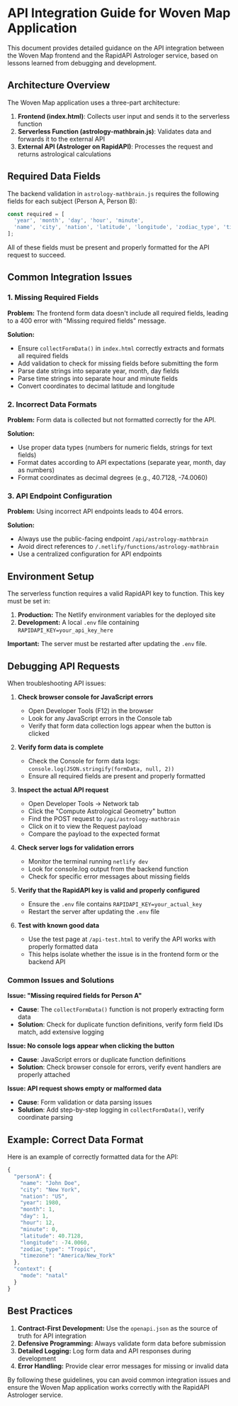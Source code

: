 # API Integration Guide for Woven Map Application

This document provides detailed guidance on the API integration between the Woven Map frontend and the RapidAPI Astrologer service, based on lessons learned from debugging and development.

## Architecture Overview

The Woven Map application uses a three-part architecture:

1. **Frontend (index.html)**: Collects user input and sends it to the serverless function
2. **Serverless Function (astrology-mathbrain.js)**: Validates data and forwards it to the external API
3. **External API (Astrologer on RapidAPI)**: Processes the request and returns astrological calculations

## Required Data Fields

The backend validation in `astrology-mathbrain.js` requires the following fields for each subject (Person A, Person B):

```javascript
const required = [
  'year', 'month', 'day', 'hour', 'minute',
  'name', 'city', 'nation', 'latitude', 'longitude', 'zodiac_type', 'timezone'
];
```

All of these fields must be present and properly formatted for the API request to succeed.

## Common Integration Issues

### 1. Missing Required Fields

**Problem:** The frontend form data doesn't include all required fields, leading to a 400 error with "Missing required fields" message.

**Solution:**
- Ensure `collectFormData()` in `index.html` correctly extracts and formats all required fields
- Add validation to check for missing fields before submitting the form
- Parse date strings into separate year, month, day fields
- Parse time strings into separate hour and minute fields
- Convert coordinates to decimal latitude and longitude

### 2. Incorrect Data Formats

**Problem:** Form data is collected but not formatted correctly for the API.

**Solution:**
- Use proper data types (numbers for numeric fields, strings for text fields)
- Format dates according to API expectations (separate year, month, day as numbers)
- Format coordinates as decimal degrees (e.g., 40.7128, -74.0060)

### 3. API Endpoint Configuration

**Problem:** Using incorrect API endpoints leads to 404 errors.

**Solution:**
- Always use the public-facing endpoint `/api/astrology-mathbrain`
- Avoid direct references to `/.netlify/functions/astrology-mathbrain`
- Use a centralized configuration for API endpoints

## Environment Setup

The serverless function requires a valid RapidAPI key to function. This key must be set in:

1. **Production:** The Netlify environment variables for the deployed site
2. **Development:** A local `.env` file containing `RAPIDAPI_KEY=your_api_key_here`

**Important:** The server must be restarted after updating the `.env` file.

## Debugging API Requests

When troubleshooting API issues:

1. **Check browser console for JavaScript errors**
   - Open Developer Tools (F12) in the browser
   - Look for any JavaScript errors in the Console tab
   - Verify that form data collection logs appear when the button is clicked

2. **Verify form data is complete**
   - Check the Console for form data logs: `console.log(JSON.stringify(formData, null, 2))`
   - Ensure all required fields are present and properly formatted

3. **Inspect the actual API request**
   - Open Developer Tools → Network tab
   - Click the "Compute Astrological Geometry" button
   - Find the POST request to `/api/astrology-mathbrain`
   - Click on it to view the Request payload
   - Compare the payload to the expected format

4. **Check server logs for validation errors**
   - Monitor the terminal running `netlify dev`
   - Look for console.log output from the backend function
   - Check for specific error messages about missing fields

5. **Verify that the RapidAPI key is valid and properly configured**
   - Ensure the `.env` file contains `RAPIDAPI_KEY=your_actual_key`
   - Restart the server after updating the `.env` file

6. **Test with known good data**
   - Use the test page at `/api-test.html` to verify the API works with properly formatted data
   - This helps isolate whether the issue is in the frontend form or the backend API

### Common Issues and Solutions

**Issue: "Missing required fields for Person A"**
- **Cause**: The `collectFormData()` function is not properly extracting form data
- **Solution**: Check for duplicate function definitions, verify form field IDs match, add extensive logging

**Issue: No console logs appear when clicking the button**
- **Cause**: JavaScript errors or duplicate function definitions
- **Solution**: Check browser console for errors, verify event handlers are properly attached

**Issue: API request shows empty or malformed data**
- **Cause**: Form validation or data parsing issues
- **Solution**: Add step-by-step logging in `collectFormData()`, verify coordinate parsing

## Example: Correct Data Format

Here is an example of correctly formatted data for the API:

```javascript
{
  "personA": {
    "name": "John Doe",
    "city": "New York",
    "nation": "US",
    "year": 1980,
    "month": 1,
    "day": 1,
    "hour": 12,
    "minute": 0,
    "latitude": 40.7128,
    "longitude": -74.0060,
    "zodiac_type": "Tropic",
    "timezone": "America/New_York"
  },
  "context": {
    "mode": "natal"
  }
}
```

## Best Practices

1. **Contract-First Development:** Use the `openapi.json` as the source of truth for API integration
2. **Defensive Programming:** Always validate form data before submission
3. **Detailed Logging:** Log form data and API responses during development
4. **Error Handling:** Provide clear error messages for missing or invalid data

By following these guidelines, you can avoid common integration issues and ensure the Woven Map application works correctly with the RapidAPI Astrologer service.
